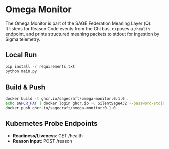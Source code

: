 # Omega Monitor

The Omega Monitor is part of the SAGE Federation Meaning Layer (Ω).  
It listens for Reason Code events from the Chi bus, exposes a `/health` endpoint, and prints structured meaning packets to stdout for ingestion by Sigma telemetry.

## Local Run
```bash
pip install -r requirements.txt
python main.py
```

## Build & Push
```bash
docker build -t ghcr.io/sagecraft/omega-monitor:0.1.0 .
echo $GHCR_PAT | docker login ghcr.io -u SilentSage432 --password-stdin
docker push ghcr.io/sagecraft/omega-monitor:0.1.0
```

## Kubernetes Probe Endpoints
- **Readiness/Liveness**: GET /health
- **Reason Input**: POST /reason
